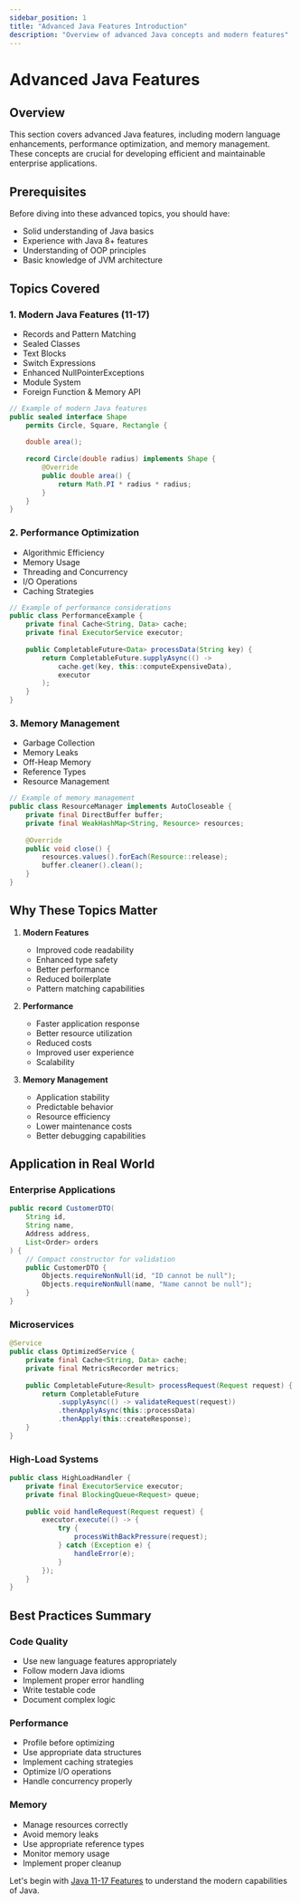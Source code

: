 ```yaml
---
sidebar_position: 1
title: "Advanced Java Features Introduction"
description: "Overview of advanced Java concepts and modern features"
---
```


# Advanced Java Features

## Overview
This section covers advanced Java features, including modern language enhancements, performance optimization, and memory management. These concepts are crucial for developing efficient and maintainable enterprise applications.

## Prerequisites
Before diving into these advanced topics, you should have:
- Solid understanding of Java basics
- Experience with Java 8+ features
- Understanding of OOP principles
- Basic knowledge of JVM architecture

## Topics Covered

### 1. Modern Java Features (11-17)
- Records and Pattern Matching
- Sealed Classes
- Text Blocks
- Switch Expressions
- Enhanced NullPointerExceptions
- Module System
- Foreign Function & Memory API

```java
// Example of modern Java features
public sealed interface Shape 
    permits Circle, Square, Rectangle {
    
    double area();
    
    record Circle(double radius) implements Shape {
        @Override
        public double area() {
            return Math.PI * radius * radius;
        }
    }
}
```

### 2. Performance Optimization
- Algorithmic Efficiency
- Memory Usage
- Threading and Concurrency
- I/O Operations
- Caching Strategies

```java
// Example of performance considerations
public class PerformanceExample {
    private final Cache<String, Data> cache;
    private final ExecutorService executor;
    
    public CompletableFuture<Data> processData(String key) {
        return CompletableFuture.supplyAsync(() ->
            cache.get(key, this::computeExpensiveData),
            executor
        );
    }
}
```

### 3. Memory Management
- Garbage Collection
- Memory Leaks
- Off-Heap Memory
- Reference Types
- Resource Management

```java
// Example of memory management
public class ResourceManager implements AutoCloseable {
    private final DirectBuffer buffer;
    private final WeakHashMap<String, Resource> resources;
    
    @Override
    public void close() {
        resources.values().forEach(Resource::release);
        buffer.cleaner().clean();
    }
}
```

## Why These Topics Matter

1. **Modern Features**
    - Improved code readability
    - Enhanced type safety
    - Better performance
    - Reduced boilerplate
    - Pattern matching capabilities

2. **Performance**
    - Faster application response
    - Better resource utilization
    - Reduced costs
    - Improved user experience
    - Scalability

3. **Memory Management**
    - Application stability
    - Predictable behavior
    - Resource efficiency
    - Lower maintenance costs
    - Better debugging capabilities

## Application in Real World

### Enterprise Applications
```java
public record CustomerDTO(
    String id,
    String name,
    Address address,
    List<Order> orders
) {
    // Compact constructor for validation
    public CustomerDTO {
        Objects.requireNonNull(id, "ID cannot be null");
        Objects.requireNonNull(name, "Name cannot be null");
    }
}
```

### Microservices
```java
@Service
public class OptimizedService {
    private final Cache<String, Data> cache;
    private final MetricsRecorder metrics;
    
    public CompletableFuture<Result> processRequest(Request request) {
        return CompletableFuture
            .supplyAsync(() -> validateRequest(request))
            .thenApplyAsync(this::processData)
            .thenApply(this::createResponse);
    }
}
```

### High-Load Systems
```java
public class HighLoadHandler {
    private final ExecutorService executor;
    private final BlockingQueue<Request> queue;
    
    public void handleRequest(Request request) {
        executor.execute(() -> {
            try {
                processWithBackPressure(request);
            } catch (Exception e) {
                handleError(e);
            }
        });
    }
}
```

## Best Practices Summary

### Code Quality
- Use new language features appropriately
- Follow modern Java idioms
- Implement proper error handling
- Write testable code
- Document complex logic

### Performance
- Profile before optimizing
- Use appropriate data structures
- Implement caching strategies
- Optimize I/O operations
- Handle concurrency properly

### Memory
- Manage resources correctly
- Avoid memory leaks
- Use appropriate reference types
- Monitor memory usage
- Implement proper cleanup


Let's begin with [Java 11-17 Features](./java-11-17-features.md) to understand the modern capabilities of Java.